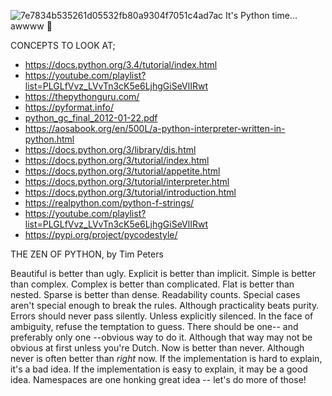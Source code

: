 ![7e7834b535261d05532fb80a9304f7051c4ad7ac](https://github.com/christabely/alx-higher_level_programming/assets/129256391/2bcbdc1a-7182-4fdd-be60-ff5516934126)
It's Python time... awwww 🤗

CONCEPTS TO LOOK AT;
- https://docs.python.org/3.4/tutorial/index.html
- https://youtube.com/playlist?list=PLGLfVvz_LVvTn3cK5e6LjhgGiSeVlIRwt
- https://thepythonguru.com/
- https://pyformat.info/
- [python_gc_final_2012-01-22.pdf](https://github.com/christabely/alx-higher_level_programming/files/12228963/python_gc_final_2012-01-22.pdf)
- https://aosabook.org/en/500L/a-python-interpreter-written-in-python.html
- https://docs.python.org/3/library/dis.html
- https://docs.python.org/3/tutorial/index.html
- https://docs.python.org/3/tutorial/appetite.html
- https://docs.python.org/3/tutorial/interpreter.html
- https://docs.python.org/3/tutorial/introduction.html
- https://realpython.com/python-f-strings/
- https://youtube.com/playlist?list=PLGLfVvz_LVvTn3cK5e6LjhgGiSeVlIRwt
- https://pypi.org/project/pycodestyle/

THE ZEN OF PYTHON, by Tim Peters

Beautiful is better than ugly.
Explicit is better than implicit.
Simple is better than complex.
Complex is better than complicated.
Flat is better than nested.
Sparse is better than dense.
Readability counts.
Special cases aren't special enough to break the rules.
Although practicality beats purity.
Errors should never pass silently.
Unless explicitly silenced.
In the face of ambiguity, refuse the temptation to guess.
There should be one-- and preferably only one --obvious way to do it.
Although that way may not be obvious at first unless you're Dutch.
Now is better than never.
Although never is often better than *right* now.
If the implementation is hard to explain, it's a bad idea.
If the implementation is easy to explain, it may be a good idea.
Namespaces are one honking great idea -- let's do more of those!
